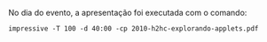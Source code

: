 No dia do evento, a apresentação foi executada com o comando:

```
impressive -T 100 -d 40:00 -cp 2010-h2hc-explorando-applets.pdf
```
